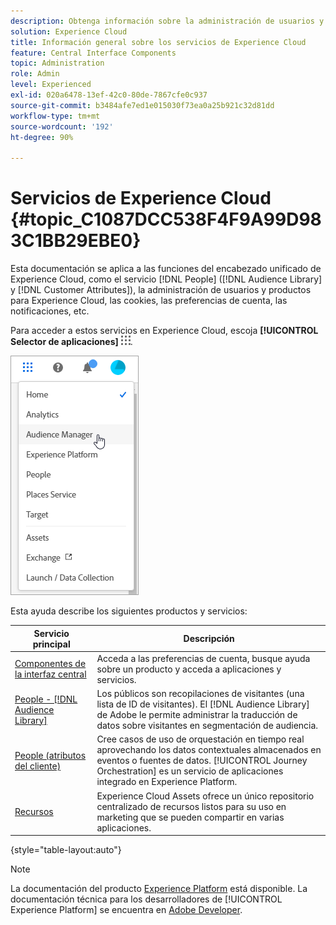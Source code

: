 ```yaml
---
description: Obtenga información sobre la administración de usuarios y productos de Experience Cloud, People (Públicos y Atributos del cliente), Journey Orchestration, Ofertas, Places, Experience Platform y Mobile Services.
solution: Experience Cloud
title: Información general sobre los servicios de Experience Cloud
feature: Central Interface Components
topic: Administration
role: Admin
level: Experienced
exl-id: 020a6478-13ef-42c0-80de-7867cfe0c937
source-git-commit: b3484afe7ed1e015030f73ea0a25b921c32d81dd
workflow-type: tm+mt
source-wordcount: '192'
ht-degree: 90%

---
```


# Servicios de Experience Cloud {#topic_C1087DCC538F4F9A99D983C1BB29EBE0}

Esta documentación se aplica a las funciones del encabezado unificado de Experience Cloud, como el servicio [!DNL People] ([!DNL Audience Library] y [!DNL Customer Attributes]), la administración de usuarios y productos para Experience Cloud, las cookies, las preferencias de cuenta, las notificaciones, etc.

Para acceder a estos servicios en Experience Cloud, escoja **[!UICONTROL Selector de aplicaciones]**
![Selector de servicios](../assets/menu-icon.png).

![Servicios de Experience Cloud](../assets/platform-core-services.png)

Esta ayuda describe los siguientes productos y servicios:

| Servicio principal | Descripción |
|--- |--- |
| [Componentes de la interfaz central](../experience-cloud.md) | Acceda a las preferencias de cuenta, busque ayuda sobre un producto y acceda a aplicaciones y servicios. |
| [People - [!DNL Audience Library]](audiences/overview.md) | Los públicos son recopilaciones de visitantes (una lista de ID de visitantes). El [!DNL Audience Library] de Adobe le permite administrar la traducción de datos sobre visitantes en segmentación de audiencia. |
| [People (atributos del cliente)](customer-attributes/attributes.md) | Cree casos de uso de orquestación en tiempo real aprovechando los datos contextuales almacenados en eventos o fuentes de datos. [!UICONTROL Journey Orchestration] es un servicio de aplicaciones integrado en Experience Platform. |
| [Recursos](assets/experience-cloud-assets.md) | Experience Cloud Assets ofrece un único repositorio centralizado de recursos listos para su uso en marketing que se pueden compartir en varias aplicaciones. |

{style="table-layout:auto"}

>[!NOTE]
>
>La documentación del producto [Experience Platform](https://experienceleague.adobe.com/docs/experience-platform/landing/home.html?lang=es) está disponible. La documentación técnica para los desarrolladores de [!UICONTROL Experience Platform] se encuentra en [Adobe Developer](https://developer.adobe.com/apis).
